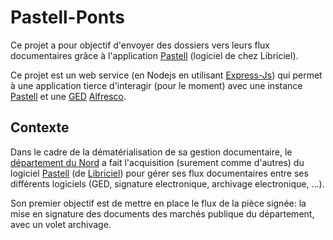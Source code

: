 # Pastell-Ponts
Ce projet a pour objectif d\'envoyer des dossiers vers leurs flux documentaires grâce à l\'application [Pastell](https://www.libriciel.fr/pastell/ "Pastell") (logiciel de chez Libriciel).

Ce projet est un web service (en Nodejs en utilisant [Express-Js](http://expressjs.com/ "ExpressJs")) qui permet à une application tierce d\'interagir (pour le moment) avec une instance [Pastell](https://www.libriciel.fr/pastell/ "Pastell") et une [GED](https://fr.wikipedia.org/wiki/Gestion_%C3%A9lectronique_des_documents "GED") [Alfresco](https://www.alfresco.com/fr/ "Alfresco").

## Contexte
Dans le cadre de la dématérialisation de sa gestion documentaire, le [département du Nord](http://www.cdg59.fr/ "département du Nord") a fait l\'acquisition (surement comme d\'autres) du logiciel [Pastell](https://www.libriciel.fr/pastell/ "Pastell") (de [Libriciel](https://www.libriciel.fr/ "Libriciel")) pour gérer ses flux documentaires entre ses différents logiciels (GED, signature electronique, archivage electronique, ...).

Son premier objectif est de mettre en place le flux de la pièce signée: la mise en signature des documents des marchés publique du département, avec un volet archivage.
